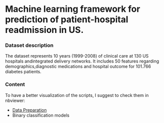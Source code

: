 # Machine learning framework for prediction of patient-hospital readmission in US.

### Dataset description
The dataset represents 10 years (1999-2008) of clinical care at 130 US hospitals andintegrated delivery networks.   It includes 50 features regarding demographics,diagnostic medications and hospital outcome for 101.766 diabetes patients.

### Content
To have a better visualization of the scripts, I suggest to check them in nbviewer:
- [Data Preparation](https://nbviewer.jupyter.org/github/anmarphy/Patient-hospital-readmission-US/blob/main/Diabetes_130_Part_1.ipynb)
- Binary classification models

